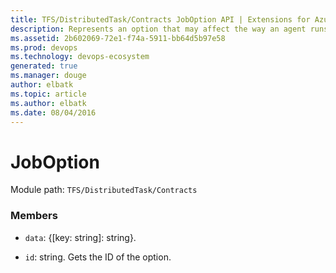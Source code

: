 ```yaml
---
title: TFS/DistributedTask/Contracts JobOption API | Extensions for Azure DevOps Services
description: Represents an option that may affect the way an agent runs the job.
ms.assetid: 2b602069-72e1-f74a-5911-bb64d5b97e58
ms.prod: devops
ms.technology: devops-ecosystem
generated: true
ms.manager: douge
author: elbatk
ms.topic: article
ms.author: elbatk
ms.date: 08/04/2016
---
```


# JobOption

Module path: `TFS/DistributedTask/Contracts`


### Members

* `data`: {[key: string]: string}. 

* `id`: string. Gets the ID of the option.

